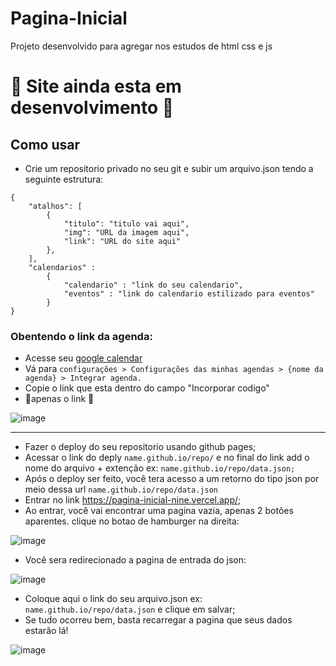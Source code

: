 # Pagina-Inicial
Projeto desenvolvido para agregar nos estudos de html css e js

# 🚨 Site ainda esta em desenvolvimento 🚨

## Como usar
- Crie um repositorio privado no seu git e subir um arquivo.json tendo a seguinte estrutura:
```
{
    "atalhos": [
        {
            "titulo": "titulo vai aqui",
            "img": "URL da imagem aqui",
            "link": "URL do site aqui"
        },
    ],
    "calendarios" : 
        {
            "calendario" : "link do seu calendario",
            "eventos" : "link do calendario estilizado para eventos"
        }
}
```

### Obentendo o link da agenda:
- Acesse seu <a href="">google calendar</a>
- Vá para ```configurações > Configurações das minhas agendas > {nome da agenda} > Integrar agenda.```
- Copie o link que esta dentro do campo "Incorporar codigo"
- 🚨apenas o link 🚨

![image](https://github.com/srkayrez/Pagina-Inicial/assets/78885438/37f3cabb-55ce-4245-a4f1-ddcbc71f5921)

<hr/>


- Fazer o deploy do seu repositorio usando github pages;
- Acessar o link do deply ```name.github.io/repo/``` e no final do link add o nome do arquivo + extenção ex: ```name.github.io/repo/data.json;```
- Após o deploy ser feito, você tera acesso a um retorno do tipo json por meio dessa url ```name.github.io/repo/data.json```
- Entrar no link <a href="https://pagina-inicial-nine.vercel.app/">https://pagina-inicial-nine.vercel.app/</a>;
- Ao entrar, você vai encontrar uma pagina vazia, apenas 2 botões aparentes. clique no botao de hamburger na direita: 

![image](https://github.com/srkayrez/Pagina-Inicial/assets/78885438/c91e1625-83bb-46e6-b593-efb777a51a83)
- Você sera redirecionado a pagina de entrada do json:

![image](https://github.com/srkayrez/Pagina-Inicial/assets/78885438/5c65ffed-b9cc-47ca-be1c-e24b7383a683)
- Coloque aqui o link do seu arquivo.json ex: ```name.github.io/repo/data.json``` e clique em salvar;
- Se tudo ocorreu bem, basta recarregar a pagina que seus dados estarão lá!

![image](https://github.com/srkayrez/Pagina-Inicial/assets/78885438/e2c0f149-555a-448d-9afb-0ee64c8b4d19)
